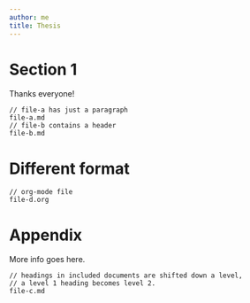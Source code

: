 ```yaml
---
author: me
title: Thesis
---
```


# Section 1

Thanks everyone!

``` {.include}
// file-a has just a paragraph
file-a.md
// file-b contains a header
file-b.md
```

# Different format

``` {.include format=org shift-heading-level-by=1}
// org-mode file
file-d.org
```

# Appendix

More info goes here.

``` {.include shift-heading-level-by=1}
// headings in included documents are shifted down a level,
// a level 1 heading becomes level 2.
file-c.md
```
